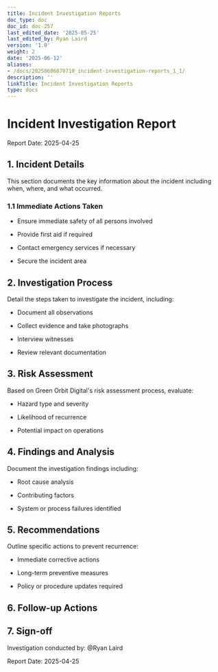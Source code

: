 ```yaml
---
title: Incident Investigation Reports
doc_type: doc
doc_id: doc-257
last_edited_date: '2025-05-25'
last_edited_by: Ryan Laird
version: '1.0'
weight: 2
date: '2025-06-12'
aliases:
- /docs/20250606070710_incident-investigation-reports_1_1/
description: ''
linkTitle: Incident Investigation Reports
type: docs
---
```


# Incident Investigation Report

Report Date: 2025-04-25

## 1. Incident Details

This section documents the key information about the incident including when, where, and what occurred.

### 1.1 Immediate Actions Taken

- Ensure immediate safety of all persons involved

- Provide first aid if required

- Contact emergency services if necessary

- Secure the incident area

## 2. Investigation Process

Detail the steps taken to investigate the incident, including:

- Document all observations

- Collect evidence and take photographs

- Interview witnesses

- Review relevant documentation

## 3. Risk Assessment

Based on Green Orbit Digital's risk assessment process, evaluate:

- Hazard type and severity

- Likelihood of recurrence

- Potential impact on operations

## 4. Findings and Analysis

Document the investigation findings including:

- Root cause analysis

- Contributing factors

- System or process failures identified

## 5. Recommendations

Outline specific actions to prevent recurrence:

- Immediate corrective actions

- Long-term preventive measures

- Policy or procedure updates required

## 6. Follow-up Actions

<!-- Unsupported block type: to_do -->

<!-- Unsupported block type: to_do -->

<!-- Unsupported block type: to_do -->

<!-- Unsupported block type: to_do -->

## 7. Sign-off

Investigation conducted by: @Ryan Laird

Report Date: 2025-04-25
